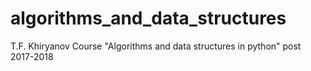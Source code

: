 # algorithms_and_data_structures
T.F. Khiryanov Course "Algorithms and data structures in python" post 2017-2018
